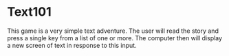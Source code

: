 # Text101
This game is a very simple text adventure. The user will read the story and press a single key from a list of one or more. The computer then will display a new screen of text in response to this input.
